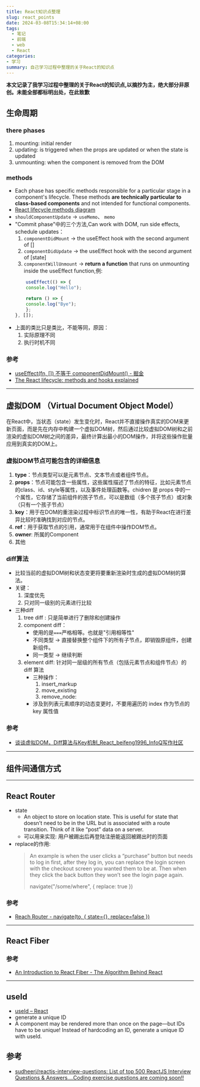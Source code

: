 ```yaml
---
title: React知识点整理
slug: react_points
date: 2024-03-08T15:34:14+08:00
tags:
  - 笔记
  - 前端
  - web
  - React
categories:
- 学习
summary: 自己学习过程中整理的关于React的知识点
--- 
```

**本文记录了我学习过程中整理的关于React的知识点,以摘抄为主，绝大部分非原创。未能全部都标明出处，在此致歉**

## 生命周期
### there phases
1. mounting: initial render
2. updating: is triggered when the props are updated or when the state is updated
3. unmounting: when the component is removed from the DOM

### methods
- Each phase has specific methods responsible for a particular stage in a component's lifecycle. These methods **are technically particular to class-based components** and not intended for functional components.
- [React lifecycle methods diagram](https://projects.wojtekmaj.pl/react-lifecycle-methods-diagram/)
- `shouldComponentUpdate` -> `useMemo`、 `memo`
- "Commit phase"中的三个方法,Can work with DOM, run side effects, schedule updates：
  1. `componentDidMount` -> the useEffect hook with the second argument of []
  2. `componentDidUpdate` -> the useEffect hook with the second argument of [state]
  3. `componentWillUnmount` -> **return a function** that runs on unmounting inside the useEffect function,例:
    ```JavaScript
        useEffect(() => {
        console.log("Hello");

        return () => {
        console.log("Bye");
        };
    }, []);
    ```
- 上面的类比只是类比，不能等同，原因：
  1. 实际原理不同
  2. 执行时机不同

### 参考 
- [useEffect(fn, []) 不等于 componentDidMount() - 掘金](https://juejin.cn/post/7132786097922736164)
- [The React lifecycle: methods and hooks explained](https://retool.com/blog/the-react-lifecycle-methods-and-hooks-explained)

---

## 虚拟DOM （Virtual Document Object Model）
在React中，当状态（state）发生变化时，React并不直接操作真实的DOM来更新页面，而是先在内存中构建一个虚拟DOM树，然后通过比较虚拟DOM树和之前渲染的虚拟DOM树之间的差异，最终计算出最小的DOM操作，并将这些操作批量应用到真实的DOM上。

### 虚拟DOM节点可能包含的详细信息
1. **type**：节点类型可以是元素节点、文本节点或者组件节点。
3. **props**：节点可能包含一些属性，这些属性描述了节点的特征，比如元素节点的class、id、style等属性，以及事件处理函数等。chidren 是 props 中的一个属性，它存储了当前组件的孩子节点，可以是数组（多个孩子节点）或对象（只有一个孩子节点）
6. **key**：用于在DOM的重渲染过程中标识节点的唯一性，有助于React在进行差异比较时准确找到对应的节点。
7. **ref**：用于获取节点的引用，通常用于在组件中操作DOM节点。
8. **owner**: 所属的Component
9. 其他

### diff算法
- 比较当前的虚拟DOM树和状态变更将要重新渲染时生成的虚拟DOM树的算法。
- 关键：
  1. 深度优先
  2. 只对同一级别的元素进行比较
- 三种diff
  1. tree diff : 只是简单进行了删除和创建操作
  2. component diff：
     - 使用的是`===`严格相等。也就是"引用相等性"
     - 不同类型 -> 直接替换整个组件下的所有子节点，即销毁原组件，创建新组件。
     - 同一类型 -> 继续判断
  3. element diff: 针对同一层级的所有节点（包括元素节点和组件节点）的 diff 算法
     - 三种操作：
       1. insert_markup
       2. move_existing
       3. remove_node: 
     - 涉及到列表元素顺序的动态变更时，不要用遍历的 index 作为节点的 key 属性值

### 参考
- [谈谈虚拟DOM，Diff算法与Key机制_React_beifeng1996_InfoQ写作社区](https://xie.infoq.cn/article/65e938d933cc751fcc008942d)

--- 

## 组件间通信方式

---

## React Router 
- state 
  - An object to store on location state. This is useful for state that doesn’t need to be in the URL but is associated with a route transition. Think of it like “post” data on a server.
  - 可以用来实现: 用户被踢出后再登陆注册能返回被踢出时的页面
- replace的作用:
  >An example is when the user clicks a “purchase” button but needs to log in first, after they log in, you can replace the login screen with the checkout screen you wanted them to be at. Then when they click the back button they won’t see the login page again.
  >
  > navigate("/some/where", { replace: true })

### 参考 
- [Reach Router - navigate(to, { state={}, replace=false })](https://reach.tech/router/api/navigate )

---

## React Fiber 
### 参考
- [An Introduction to React Fiber - The Algorithm Behind React](https://www.velotio.com/engineering-blog/react-fiber-algorithm)

---

## useId
- [useId – React](https://react.dev/reference/react/useId )
- generate a unique ID
- A component may be rendered more than once on the page—but IDs have to be unique! Instead of hardcoding an ID, generate a unique ID with useId.

## 参考
- [sudheerj/reactjs-interview-questions: List of top 500 ReactJS Interview Questions & Answers....Coding exercise questions are coming soon!!](https://github.com/sudheerj/reactjs-interview-questions)